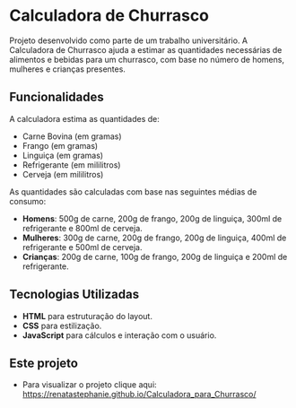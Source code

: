 # Calculadora de Churrasco

Projeto desenvolvido como parte de um trabalho universitário. A Calculadora de Churrasco ajuda a estimar as quantidades necessárias de alimentos e bebidas para um churrasco, com base no número de homens, mulheres e crianças presentes.

## Funcionalidades

A calculadora estima as quantidades de:

- Carne Bovina (em gramas)
- Frango (em gramas)
- Linguiça (em gramas)
- Refrigerante (em mililitros)
- Cerveja (em mililitros)

As quantidades são calculadas com base nas seguintes médias de consumo:
- **Homens**: 500g de carne, 200g de frango, 200g de linguiça, 300ml de refrigerante e 800ml de cerveja.
- **Mulheres**: 300g de carne, 200g de frango, 200g de linguiça, 400ml de refrigerante e 500ml de cerveja.
- **Crianças**: 200g de carne, 100g de frango, 200g de linguiça e 200ml de refrigerante.

## Tecnologias Utilizadas

- **HTML** para estruturação do layout.
- **CSS** para estilização.
- **JavaScript** para cálculos e interação com o usuário.

## Este projeto

- Para visualizar o projeto clique aqui: https://renatastephanie.github.io/Calculadora_para_Churrasco/

